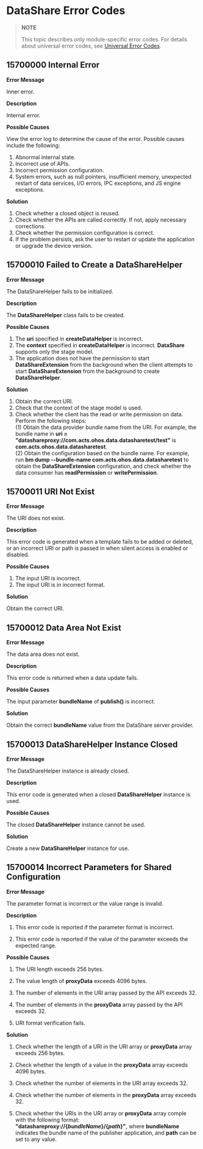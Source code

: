 # DataShare Error Codes
<!--Kit: ArkData-->
<!--Subsystem: DistributedDataManager-->
<!--Owner: @woodenarow-->
<!--Designer: @woodenarow; @xuelei3-->
<!--Tester: @chenwan188; @logic42-->
<!--Adviser: @ge-yafang-->

> **NOTE**
>
> This topic describes only module-specific error codes. For details about universal error codes, see [Universal Error Codes](../errorcode-universal.md).

##  15700000 Internal Error

**Error Message**

Inner error.

**Description**

Internal error.

**Possible Causes**

View the error log to determine the cause of the error. Possible causes include the following:
1. Abnormal internal state.
2. Incorrect use of APIs.
3. Incorrect permission configuration.
4. System errors, such as null pointers, insufficient memory, unexpected restart of data services, I/O errors, IPC exceptions, and JS engine exceptions.

**Solution**

1. Check whether a closed object is reused.
2. Check whether the APIs are called correctly. If not, apply necessary corrections.
3. Check whether the permission configuration is correct.
4. If the problem persists, ask the user to restart or update the application or upgrade the device version.

## 15700010 Failed to Create a DataShareHelper

**Error Message**

The DataShareHelper fails to be initialized.

**Description**

The **DataShareHelper** class fails to be created.

**Possible Causes**

1. The **uri** specified in **createDataHelper** is incorrect.
2. The **context** specified in **createDataHelper** is incorrect. **DataShare** supports only the stage model.
3. The application does not have the permission to start **DataShareExtension** from the background when the client attempts to start **DataShareExtension** from the background to create **DataShareHelper**.

**Solution**

1. Obtain the correct URI.
2. Check that the context of the stage model is used.
3. Check whether the client has the read or write permission on data. Perform the following steps:<br>
    (1) Obtain the data provider bundle name from the URI. For example, the bundle name in **uri = "datashareproxy://com.acts.ohos.data.datasharetest/test"** is **com.acts.ohos.data.datasharetest**.<br>
    (2) Obtain the configuration based on the bundle name. For example, run **bm dump --bundle-name com.acts.ohos.data.datasharetest** to obtain the **DataShareExtension** configuration, and check whether the data consumer has **readPermission** or **writePermission**.

## 15700011 URI Not Exist

**Error Message**

The URI does not exist.

**Description**

This error code is generated when a template fails to be added or deleted, or an incorrect URI or path is passed in when silent access is enabled or disabled.

**Possible Causes**

1. The input URI is incorrect.
2. The input URI is in incorrect format.

**Solution**

Obtain the correct URI.

## 15700012 Data Area Not Exist

**Error Message**

The data area does not exist.

**Description**

This error code is returned when a data update fails.

**Possible Causes**

The input parameter **bundleName** of **publish()** is incorrect.

**Solution**

Obtain the correct **bundleName** value from the DataShare server provider.

## 15700013 DataShareHelper Instance Closed

**Error Message**

The DataShareHelper instance is already closed.

**Description**

This error code is generated when a closed **DataShareHelper** instance is used.

**Possible Causes**

The closed **DataShareHelper** instance cannot be used.

**Solution**

Create a new **DataShareHelper** instance for use.

## 15700014 Incorrect Parameters for Shared Configuration

**Error Message**

The parameter format is incorrect or the value range is invalid.

**Description**

1. This error code is reported if the parameter format is incorrect.

2. This error code is reported if the value of the parameter exceeds the expected range.

**Possible Causes**

1. The URI length exceeds 256 bytes.

2. The value length of **proxyData** exceeds 4096 bytes.

3. The number of elements in the URI array passed by the API exceeds 32.

4. The number of elements in the **proxyData** array passed by the API exceeds 32.

5. URI format verification fails.

**Solution**

1. Check whether the length of a URI in the URI array or **proxyData** array exceeds 256 bytes.

2. Check whether the length of a value in the **proxyData** array exceeds 4096 bytes.

3. Check whether the number of elements in the URI array exceeds 32.

4. Check whether the number of elements in the **proxyData** array exceeds 32.

5. Check whether the URIs in the URI array or **proxyData** array comple with the following format:<br>
    **"datashareproxy://{*bundleName*}/{*path*}"**, where **bundleName** indicates the bundle name of the publisher application, and **path** can be set to any value.
